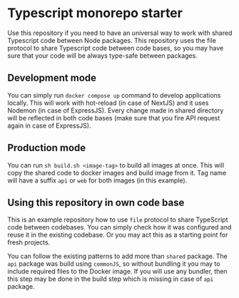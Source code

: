 # Typescript monorepo starter
Use this repository if you need to have an universal way to work with shared Typescript code between Node packages. This repository uses the file protocol to share Typescript code between code bases, so you may have sure that your code will be always type-safe between packages.

## Development mode
You can simply run `docker compose up` command to develop applications locally. This will work with hot-reload (in case of NextJS) and it uses Nodemon (in case of ExpressJS). Every change made in shared directory will be reflected in both code bases (make sure that you fire API request again in case of ExpressJS).

## Production mode
You can run `sh build.sh <image-tag>` to build all images at once. This will copy the shared code to docker images and build image from it. Tag name will have a suffix `api` or `web` for both images (in this example).

## Using this repository in own code base
This is an example repository how to use `file` protocol to share TypeScript code between codebases. You can simply check how it was configured and reuse it in the existing codebase. Or you may act this as a starting point for fresh projects.

You can follow the existing patterns to add more than `shared` package. The `api` package was build using `commonJS`, so without bundling it you may to include required files to the Docker image. If you will use any bundler, then this step may be done in the build step which is missing in case of `api` package. 
